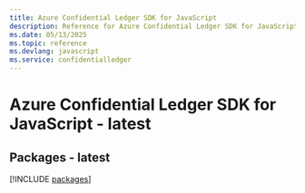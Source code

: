 ```yaml
---
title: Azure Confidential Ledger SDK for JavaScript
description: Reference for Azure Confidential Ledger SDK for JavaScript
ms.date: 05/13/2025
ms.topic: reference
ms.devlang: javascript
ms.service: confidentialledger
---
```

# Azure Confidential Ledger SDK for JavaScript - latest
## Packages - latest
[!INCLUDE [packages](confidential-ledger-index.md)]